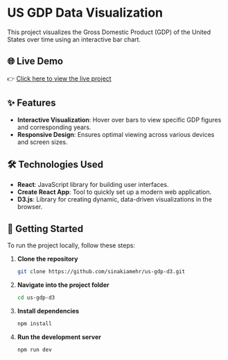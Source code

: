 # US GDP Data Visualization

This project visualizes the Gross Domestic Product (GDP) of the United States over time using an interactive bar chart.

## 🌐 Live Demo

👉 [Click here to view the live project](https://us-gdp-d3.vercel.app)

## ✨ Features

- **Interactive Visualization**: Hover over bars to view specific GDP figures and corresponding years.
- **Responsive Design**: Ensures optimal viewing across various devices and screen sizes.

## 🛠 Technologies Used

- **React**: JavaScript library for building user interfaces.
- **Create React App**: Tool to quickly set up a modern web application.
- **D3.js**: Library for creating dynamic, data-driven visualizations in the browser.

## 🚀 Getting Started

To run the project locally, follow these steps:

1. **Clone the repository**

   ```bash
   git clone https://github.com/sinakiamehr/us-gdp-d3.git

2. **Navigate into the project folder**

   ```bash
   cd us-gdp-d3

4. **Install dependencies**

   ```bash
   npm install

5. **Run the development server**

   ```bash
   npm run dev

